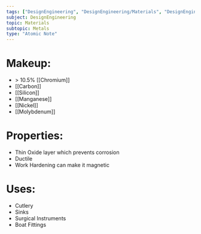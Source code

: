 ```yaml
---
tags: ["DesignEngineering", "DesignEngineering/Materials", "DesignEngineering/Materials/Metals", "DesignEngineering/Materials/Metals/Materials"]
subject: DesignEngineering
topic: Materials
subtopic: Metals
type: "Atomic Note"
---
```


# Makeup:
 - \> 10.5% [[Chromium]]
 - [[Carbon]]
 - [[Silicon]]
 - [[Manganese]]
 - [[Nickel]]
 - [[Molybdenum]]

# Properties:
 - Thin Oxide layer which prevents corrosion
 - Ductile
 - Work Hardening can make it magnetic

# Uses:
 - Cutlery
 - Sinks
 - Surgical Instruments
 - Boat Fittings